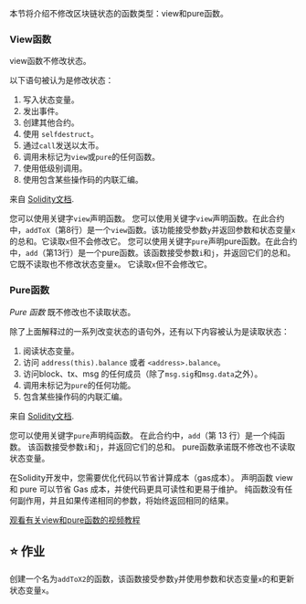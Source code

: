 本节将介绍不修改区块链状态的函数类型：view和pure函数。

### View函数

view函数不修改状态。

以下语句被认为是修改状态：

1. 写入状态变量。
2. 发出事件。
3. 创建其他合约。
4. 使用 `selfdestruct`。
5. 通过`call`发送以太币。
6. 调用未标记为`view`或`pure`的任何函数。
7. 使用低级别调用。
8. 使用包含某些操作码的内联汇编。

来自 <a href="https://docs.soliditylang.org/en/latest/contracts.html#view-functions" target="_blank">Solidity文档</a>.

您可以使用关键字`view`声明函数。 您可以使用关键字`view`声明函数。在此合约中，`addToX`（第8行）是一个`view`函数。该功能接受参数`y`并返回参数和状态变量`x`的总和。它读取`x`但不会修改它。 您可以使用关键字`pure`声明pure函数。在此合约中，`add`（第13行）是一个pure函数。该函数接受参数`i`和`j`，并返回它们的总和。它既不读取也不修改状态变量`x`。 它读取`x`但不会修改它。

### Pure函数

_Pure 函数_ 既不修改也不读取状态。

除了上面解释过的一系列改变状态的语句外，还有以下内容被认为是读取状态：

1. 阅读状态变量。
2. 访问 `address(this).balance` 或者 `<address>.balance`。
3. 访问block、tx、msg 的任何成员（除了`msg.sig`和`msg.data`之外）。
4. 调用未标记为`pure`的任何功能。
5. 包含某些操作码的内联汇编。

来自 <a href="https://docs.soliditylang.org/en/latest/contracts.html#pure-functions" target="_blank">Solidity文档</a>.

您可以使用关键字`pure`声明纯函数。 在此合约中，`add`（第 13 行）是一个纯函数。 该函数接受参数`i`和`j`，并返回它们的总和。 pure函数承诺既不修改也不读取状态变量。

在Solidity开发中，您需要优化代码以节省计算成本（gas成本）。 声明函数 view 和 pure 可以节省 Gas 成本，并使代码更具可读性和更易于维护。 纯函数没有任何副作用，并且如果传递相同的参数，将始终返回相同的结果。

<a href="https://www.youtube.com/watch?v=vOmXqJ4Qzbc" target="_blank">观看有关view和pure函数的视频教程</a>

## ⭐️ 作业

创建一个名为`addToX2`的函数，该函数接受参数`y`并使用参数和状态变量`x`的和更新状态变量`x`。